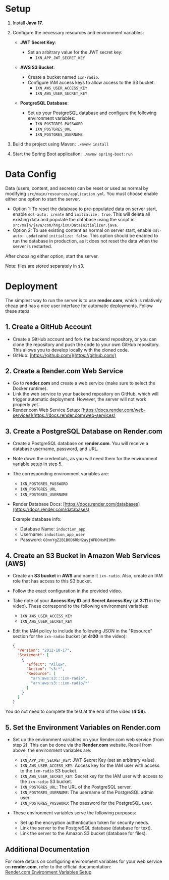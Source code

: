 # Setup

1. Install **Java 17**.

2. Configure the necessary resources and environment variables:

    - **JWT Secret Key**:
        - Set an arbitrary value for the JWT secret key:
            - `IXN_APP_JWT_SECRET_KEY`

    - **AWS S3 Bucket**:
        - Create a bucket named `ixn-radio`.
        - Configure IAM access keys to allow access to the S3 bucket:
            - `IXN_AWS_USER_ACCESS_KEY`
            - `IXN_AWS_USER_SECRET_KEY`

    - **PostgreSQL Database**:
        - Set up your PostgreSQL database and configure the following environment variables:
            - `IXN_POSTGRES_PASSWORD`
            - `IXN_POSTGRES_URL`
            - `IXN_POSTGRES_USERNAME`

3. Build the project using Maven:
   `./mvnw install`
4. Start the Spring Boot application:
    `./mvnw spring-boot:run`

# Data Config

Data (users, content, and secrets) can be reset or used as normal by modifying `src/main/resources/application.yml`. You must choose enable either one option to start the server.
- Option 1: To reset the database to pre-populated data on server start, enable `ddl-auto: create` and `initialize: true`. This will delete all existing data and populate the database using the script in `src/main/java/com/hng/ixn/DataInitializer.java`. 
- Option 2: To use existing content as normal on server start, enable `ddl-auto: update`and `initialize: false`. This option should be enabled to run the database in production, as it does not reset the data when the server is restarted.

After choosing either option, start the server.

Note: files are stored separately in s3.

# Deployment

The simplest way to run the server is to use **render.com**, which is relatively cheap and has a nice user interface for automatic deployments. Follow these steps:

## 1. Create a GitHub Account
- Create a GitHub account and fork the backend repository, or you can clone the repository and push the code to your own GitHub repository. This allows you to develop locally with the cloned code.
- GitHub: [https://github.com/](https://github.com/)

## 2. Create a Render.com Web Service
- Go to **render.com** and create a web service (make sure to select the Docker runtime).
- Link the web service to your backend repository on GitHub, which will trigger automatic deployment. However, the server will not work properly yet.
- Render.com Web Service Setup: [https://docs.render.com/web-services](https://docs.render.com/web-services)

## 3. Create a PostgreSQL Database on Render.com
- Create a PostgreSQL database on **render.com**. You will receive a database username, password, and URL.
- Note down the credentials, as you will need them for the environment variable setup in step 5.
- The corresponding environment variables are:
  - `IXN_POSTGRES_PASSWORD`
  - `IXN_POSTGRES_URL`
  - `IXN_POSTGRES_USERNAME`
- Render Database Docs: [https://docs.render.com/databases](https://docs.render.com/databases)

  Example database info:
  - Database Name: `induction_app`
  - Username: `induction_app_user`
  - Password: `G0nnYgZ2B1B0D6RbN2ayjWFDOHsMI9Mn`

## 4. Create an S3 Bucket in Amazon Web Services (AWS)
- Create an **S3 bucket** in **AWS** and name it `ixn-radio`. Also, create an IAM role that has access to this S3 bucket.
- Follow the exact configuration in the provided video.
- Take note of your **Access Key ID** and **Secret Access Key** (at **3:11** in the video). These correspond to the following environment variables:
  - `IXN_AWS_USER_ACCESS_KEY`
  - `IXN_AWS_USER_SECRET_KEY`
  
- Edit the IAM policy to include the following JSON in the "Resource" section for the `ixn-radio` bucket (at **4:00** in the video):
  ```json
  {
    "Version": "2012-10-17",
    "Statement": [
      {
        "Effect": "Allow",
        "Action": "s3:*",
        "Resource": [
          "arn:aws:s3:::ixn-radio",
          "arn:aws:s3:::ixn-radio/*"
        ]
      }
    ]
  }

You do not need to complete the test at the end of the video (**4:58**).

## 5. Set the Environment Variables on Render.com
- Set up the environment variables on your Render.com web service (from step 2). This can be done via the **Render.com** website. Recall from above, the environment variables are:
  - `IXN_APP_JWT_SECRET_KEY`: JWT Secret Key (set an arbitrary value).
  - `IXN_AWS_USER_ACCESS_KEY`: Access key for the IAM user with access to the `ixn-radio` S3 bucket.
  - `IXN_AWS_USER_SECRET_KEY`: Secret key for the IAM user with access to the `ixn-radio` S3 bucket.
  - `IXN_POSTGRES_URL`: The URL of the PostgreSQL server.
  - `IXN_POSTGRES_USERNAME`: The username of the PostgreSQL admin user.
  - `IXN_POSTGRES_PASSWORD`: The password for the PostgreSQL user.

- These environment variables serve the following purposes:
  - Set up the encryption authentication token for security needs.
  - Link the server to the PostgreSQL database (database for text).
  - Link the server to the Amazon S3 bucket (database for files).

## Additional Documentation
For more details on configuring environment variables for your web service on **render.com**, refer to the official documentation:  
[Render.com Environment Variables Setup](https://docs.render.com/configure-environment-variables)


